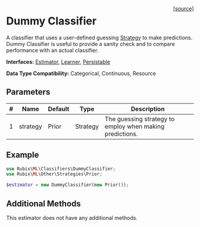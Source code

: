 <span style="float:right;"><a href="https://github.com/RubixML/ML/blob/master/src/Classifiers/DummyClassifier.php">[source]</a></span>

# Dummy Classifier
A classifier that uses a user-defined guessing [Strategy](../other/strategies/api.md) to make predictions. Dummy Classifier is useful to provide a sanity check and to compare performance with an actual classifier.

**Interfaces:** [Estimator](../estimator.md), [Learner](../learner.md), [Persistable](../persistable.md)

**Data Type Compatibility:** Categorical, Continuous, Resource

## Parameters
| # | Name | Default | Type | Description |
|---|---|---|---|---|
| 1 | strategy | Prior | Strategy | The guessing strategy to employ when making predictions. |

## Example
```php
use Rubix\ML\Classifiers\DummyClassifier;
use Rubix\ML\Other\Strategies\Prior;

$estimator = new DummyClassifier(new Prior());
```

## Additional Methods
This estimator does not have any additional methods.
